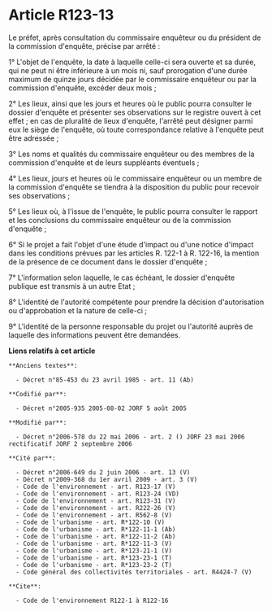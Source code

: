 # Article R123-13

Le préfet, après consultation du commissaire enquêteur ou du président de la commission d'enquête, précise par arrêté :

1° L'objet de l'enquête, la date à laquelle celle-ci sera ouverte et sa durée, qui ne peut ni être inférieure à un mois ni,
sauf prorogation d'une durée maximum de quinze jours décidée par le commissaire enquêteur ou par la commission d'enquête,
excéder deux mois ;

2° Les lieux, ainsi que les jours et heures où le public pourra consulter le dossier d'enquête et présenter ses observations
sur le registre ouvert à cet effet ; en cas de pluralité de lieux d'enquête, l'arrêté peut désigner parmi eux le siège de
l'enquête, où toute correspondance relative à l'enquête peut être adressée ;

3° Les noms et qualités du commissaire enquêteur ou des membres de la commission d'enquête et de leurs suppléants éventuels ;

4° Les lieux, jours et heures où le commissaire enquêteur ou un membre de la commission d'enquête se tiendra à la disposition
du public pour recevoir ses observations ;

5° Les lieux où, à l'issue de l'enquête, le public pourra consulter le rapport et les conclusions du commissaire enquêteur ou
de la commission d'enquête ;

6° Si le projet a fait l'objet d'une étude d'impact ou d'une notice d'impact dans les conditions prévues par les articles R.
122-1 à R. 122-16, la mention de la présence de ce document dans le dossier d'enquête ;

7° L'information selon laquelle, le cas échéant, le dossier d'enquête publique est transmis à un autre Etat ;

8° L'identité de l'autorité compétente pour prendre la décision d'autorisation ou d'approbation et la nature de celle-ci ;

9° L'identité de la personne responsable du projet ou l'autorité auprès de laquelle des informations peuvent être demandées.

**Liens relatifs à cet article**

	**Anciens textes**:

	  - Décret n°85-453 du 23 avril 1985 - art. 11 (Ab)

	**Codifié par**:

	  - Décret n°2005-935 2005-08-02 JORF 5 août 2005

	**Modifié par**:

	  - Décret n°2006-578 du 22 mai 2006 - art. 2 () JORF 23 mai 2006 rectificatif JORF 2 septembre 2006

	**Cité par**:

	  - Décret n°2006-649 du 2 juin 2006 - art. 13 (V)
	  - Décret n°2009-368 du 1er avril 2009 - art. 3 (V)
	  - Code de l'environnement - art. R123-17 (V)
	  - Code de l'environnement - art. R123-24 (VD)
	  - Code de l'environnement - art. R123-31 (V)
	  - Code de l'environnement - art. R222-26 (V)
	  - Code de l'environnement - art. R562-8 (V)
	  - Code de l'urbanisme - art. R*122-10 (V)
	  - Code de l'urbanisme - art. R*122-11-1 (Ab)
	  - Code de l'urbanisme - art. R*122-11-2 (Ab)
	  - Code de l'urbanisme - art. R*122-11-3 (V)
	  - Code de l'urbanisme - art. R*123-21-1 (V)
	  - Code de l'urbanisme - art. R*123-23-1 (T)
	  - Code de l'urbanisme - art. R*123-23-2 (T)
	  - Code général des collectivités territoriales - art. R4424-7 (V)

	**Cite**:

	  - Code de l'environnement R122-1 à R122-16
